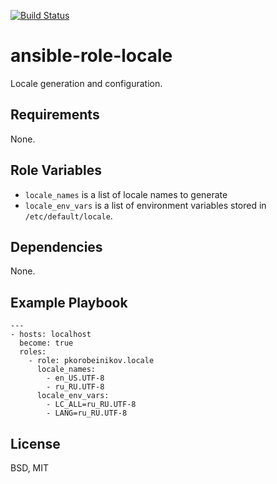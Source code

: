 [![Build Status](https://travis-ci.org/pkorobeinikov/ansible-role-locale.svg?branch=master)](https://travis-ci.org/pkorobeinikov/ansible-role-locale)

ansible-role-locale
===================

Locale generation and configuration.

Requirements
------------

None.

Role Variables
--------------

* `locale_names` is a list of locale names to generate
* `locale_env_vars` is a list of environment variables stored in `/etc/default/locale`.

Dependencies
------------

None.

Example Playbook
----------------

    ---
    - hosts: localhost
      become: true
      roles:
        - role: pkorobeinikov.locale
          locale_names:
            - en_US.UTF-8
            - ru_RU.UTF-8
          locale_env_vars:
            - LC_ALL=ru_RU.UTF-8
            - LANG=ru_RU.UTF-8

License
-------

BSD, MIT
